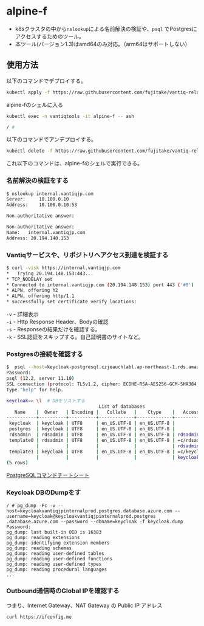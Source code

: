 # alpine-f
- k8sクラスタの中から`nslookup`による名前解決の検証や、`psql` でPostgresにアクセスするためのツール。
- 本ツール(バージョン1.3)はamd64のみ対応。（arm64はサポートしない）

## 使用方法
以下のコマンドでデプロイする。
```sh
kubectl apply -f https://raw.githubusercontent.com/fujitake/vantiq-related/main/vantiq-platform-operations/conf/tools/alpine-f.yaml
```

alpine-fのシェルに入る
```sh
kubectl exec -n vantiqtools -it alpine-f -- ash

/ #
```

以下のコマンドでアンデプロイする。
```sh
kubectl delete -f https://raw.githubusercontent.com/fujitake/vantiq-related/main/vantiq-platform-operations/conf/tools/alpine-f.yaml
```

これ以下のコマンドは、alpine-fのシェルで実行できる。

### 名前解決の検証をする

```sh
$ nslookup internal.vantiqjp.com
Server:		10.100.0.10
Address:	10.100.0.10:53

Non-authoritative answer:

Non-authoritative answer:
Name:	internal.vantiqjp.com
Address: 20.194.148.153
```

### Vantiqサービスや、リポジトリへアクセス到達を検証する

```sh
$ curl -visk https://internal.vantiqjp.com
*   Trying 20.194.148.153:443...
* TCP_NODELAY set
* Connected to internal.vantiqjp.com (20.194.148.153) port 443 ('#0')
* ALPN, offering h2
* ALPN, offering http/1.1
* successfully set certificate verify locations:
```
`-v` - 詳細表示  
`-i` - Http Response Header、Bodyの確認  
`-s` - Responseの結果だけを確認する。  
`-k` - SSL認証をスキップする。自己証明書のサイトなど。  



### Postgresの接続を確認する

```sh
$  psql --host=keycloak-postgresql.czjeauchlabl.ap-northeast-1.rds.amazonaws.com --username=keycloak --password --dbname=keycloak
Password:
psql (12.2, server 11.10)
SSL connection (protocol: TLSv1.2, cipher: ECDHE-RSA-AES256-GCM-SHA384, bits: 256, compression: off)
Type "help" for help.

keycloak=> \l  # DBをリストする
                                  List of databases
   Name    |  Owner   | Encoding |   Collate   |    Ctype    |   Access privileges   
-----------+----------+----------+-------------+-------------+-----------------------
 keycloak  | keycloak | UTF8     | en_US.UTF-8 | en_US.UTF-8 |
 postgres  | keycloak | UTF8     | en_US.UTF-8 | en_US.UTF-8 |
 rdsadmin  | rdsadmin | UTF8     | en_US.UTF-8 | en_US.UTF-8 | rdsadmin=CTc/rdsadmin
 template0 | rdsadmin | UTF8     | en_US.UTF-8 | en_US.UTF-8 | =c/rdsadmin          +
           |          |          |             |             | rdsadmin=CTc/rdsadmin
 template1 | keycloak | UTF8     | en_US.UTF-8 | en_US.UTF-8 | =c/keycloak          +
           |          |          |             |             | keycloak=CTc/keycloak
(5 rows)
```
[PostgreSQLコマンドチートシート](https://qiita.com/Shitimi_613/items/bcd6a7f4134e6a8f0621)

### Keycloak DBのDumpをす
```
/ # pg_dump -Fc -v --host=keycloakvantiqjpinternalprod.postgres.database.azure.com --username=keycloak@keycloakvantiqjpinternalprod.postgres
.database.azure.com --password --dbname=keycloak -f keycloak.dump
Password: 
pg_dump: last built-in OID is 16383
pg_dump: reading extensions
pg_dump: identifying extension members
pg_dump: reading schemas
pg_dump: reading user-defined tables
pg_dump: reading user-defined functions
pg_dump: reading user-defined types
pg_dump: reading procedural languages
...
```

### Outbound通信時のGlobal IPを確認する
つまり、Internet Gateway、NAT Gateway の Public IP アドレス
```sh
curl https://ifconfig.me
```
